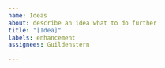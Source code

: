 ```yaml
---
name: Ideas
about: describe an idea what to do further
title: "[Idea]"
labels: enhancement
assignees: Guildenstern

---
```




